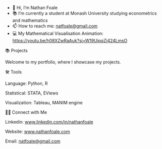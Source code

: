 - 👋 Hi, I’m Nathan Foale
- 📚 I’m currently a student at Monash University studying econometrics and mathematics
- 📫 How to reach me: natfoale@gmail.com
- 💻 My Mathematical Visualisation Animation: https://youtu.be/h08XZwRaAuk?si=W19UipqZj424LmsO

📚 Projects

Welcome to my portfolio, where I showcase my projects.

🛠️ Tools

Language: Python, R

Statistical: STATA, EViews

Visualization: Tableau, MANIM engine

👋🏻 Connect with Me

Linkedin: www.linkedin.com/in/nathanfoale

Website: www.nathanfoale.com

Email: natfoale@gmail.com
<!---
nathanfoale/nathanfoale is a ✨ special ✨ repository because its `README.md` (this file) appears on your GitHub profile.
You can click the Preview link to take a look at your changes.
--->

